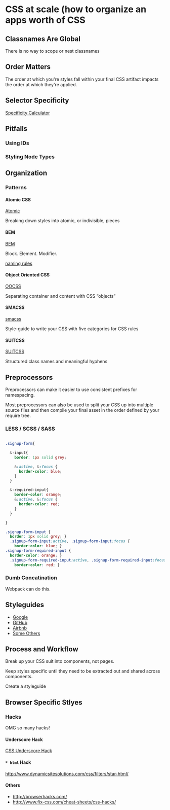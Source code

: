 # CSS at scale (how to organize an apps worth of CSS


## Classnames Are Global

There is no way to scope or nest classnames

## Order Matters

The order at which you're styles fall within your final CSS artifact impacts the order at which they're applied.

## Selector Specificity


[Specificity Calculator](https://specificity.keegan.st/)


## Pitfalls

### Using IDs

### Styling Node Types


## Organization


### Patterns


#### Atomic CSS

[Atomic](http://github.com/nemophrost/atomic-css)

Breaking down styles into atomic, or indivisible, pieces

#### BEM

[BEM](http://getbem.com/introduction/)

Block. Element. Modifier.

[naming rules](http://getbem.com/naming/)

#### Object Oriented CSS

[OOCSS](http://oocss.org/)

Separating container and content with CSS “objects”

#### SMACSS

[smacss](http://smacss.com/)

Style-guide to write your CSS with five categories for CSS rules

#### SUITCSS

[SUITCSS](http://suitcss.github.io/)

Structured class names and meaningful hyphens



## Preprocessors

Preprocessors can make it easier to use consistent prefixes for namespacing.

Most preprocessors can also be used to split your CSS up into multiple source files and then compile your final asset in the order defined by your require tree.

### LESS / SCSS / SASS

```scss

.signup-form{

  &-input{
    border: 1px solid grey;

    &:active, &:focus {
      border-color: blue;
    }
  }

  &-required-input{
    border-color: orange;
    &:active, &:focus {
      border-color: red;
    }
  }

}

```

```css
.signup-form-input {
  border: 1px solid grey; }
  .signup-form-input:active, .signup-form-input:focus {
    border-color: blue; }
.signup-form-required-input {
  border-color: orange; }
  .signup-form-required-input:active, .signup-form-required-input:focus {
    border-color: red; }
```

### Dumb Concatination

Webpack can do this.


## Styleguides

- [Google](https://google.github.io/styleguide/htmlcssguide.html)
- [GitHub](http://primercss.io/scaffolding/)
- [Airbnb](https://github.com/airbnb/css)
- [Some Others](http://styleguides.io/)


## Process and Workflow

Break up your CSS suit into components, not pages.

Keep styles specific until they need to be extracted out and shared across components.

Create a styleguide


## Browser Specific Stlyes


### Hacks

OMG so many hacks!

#### Underscore Hack

[CSS Underscore Hack](https://allinthehead.com/retro/150/css-underscore-hack)

#### `* html` Hack

http://www.dynamicsitesolutions.com/css/filters/star-html/

#### Others

- http://browserhacks.com/
- http://www.fix-css.com/cheat-sheets/css-hacks/


